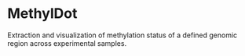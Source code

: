 # MethylDot
Extraction and visualization of methylation status of a defined genomic region across experimental samples.
